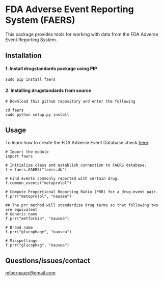 # FDA Adverse Event Reporting System (FAERS)
This package provides tools for working with data from the FDA Adverse Event Reporting System.

## Installation

#### 1. Install drugstandards package using PIP

`sudo pip install faers`

#### 2. Installing drugstandards from source
```
# Download this github repository and enter the following

cd faers
sudo python setup.py install
```

## Usage
To learn how to create the FDA Adverse Event Database check [here](https://github.com/mlbernauer/FAERS).

```
# Import the module
import faers

# Initialize class and establish connection to FAERS database. 
f = faers.FAERS("faers.db")

# Find events commonly reported with certain drug.
f.common_events("metoprolol")

# Compute Proportional Reporting Ratio (PRR) for a drug-event pair.
f.prr("metoprolol", "nausea")

## The prr method will standardize drug terms so that following two are equivalent
# Generic name
f.prr("metformin", "nausea")

# Brand name
f.prr("glucophage", "nausea")

# Misspellings
f.prr("glucophag", "nausea")
```
## Questions/issues/contact
mlbernauer@gmail.com
